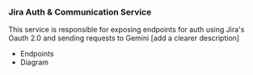 ### Jira Auth & Communication Service

This service is responsible for exposing endpoints for auth using Jira's Oauth 2.0 and sending requests to Gemini
[add a clearer description]
* Endpoints
* Diagram